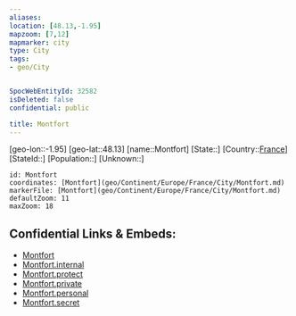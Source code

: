 ```yaml
---
aliases: 
location: [48.13,-1.95]
mapzoom: [7,12] 
mapmarker: city 
type: City
tags:
- geo/City


SpocWebEntityId: 32582
isDeleted: false
confidential: public

title: Montfort
---
```

[geo-lon::-1.95]
[geo-lat::48.13]
[name::Montfort]
[State::]
[Country::[France](geo/Continent/Europe/France.md)]
[StateId::]
[Population::]
[Unknown::]


```leaflet
id: Montfort
coordinates: [Montfort](geo/Continent/Europe/France/City/Montfort.md)
markerFile: [Montfort](geo/Continent/Europe/France/City/Montfort.md)
defaultZoom: 11 
maxZoom: 18
```


## Confidential Links & Embeds: 
- [Montfort](../../../../../../_public/geo/Continent/Europe/France/City/Montfort.md) 
- [Montfort.internal](../../../../../../_internal/geo/Continent/Europe/France/City/Montfort.internal.md) 
- [Montfort.protect](../../../../../../_protect/geo/Continent/Europe/France/City/Montfort.protect.md) 
- [Montfort.private](../../../../../../_private/geo/Continent/Europe/France/City/Montfort.private.md) 
- [Montfort.personal](../../../../../../_personal/geo/Continent/Europe/France/City/Montfort.personal.md) 
- [Montfort.secret](../../../../../../_secret/geo/Continent/Europe/France/City/Montfort.secret.md) 

